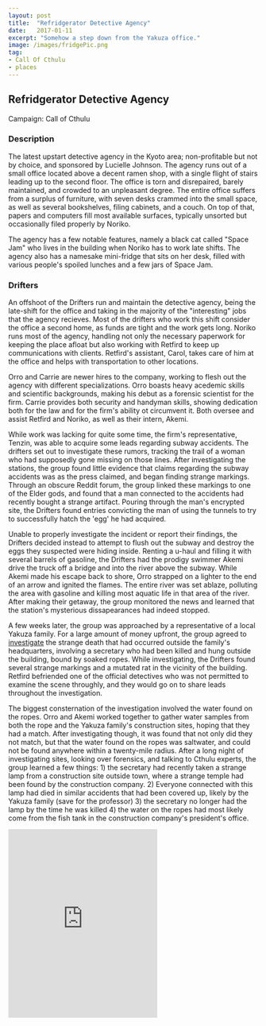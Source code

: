 ```yaml
---
layout: post
title:  "Refridgerator Detective Agency"
date:   2017-01-11
excerpt: "Somehow a step down from the Yakuza office."
image: /images/fridgePic.png
tag:
- Call Of Cthulu
- places 
---
```


## Refridgerator Detective Agency
Campaign: Call of Cthulu

### Description

The latest upstart detective agency in the Kyoto area; non-profitable but not by choice, and sponsored by Lucielle Johnson. The agency runs out of a small office located above a decent ramen shop, with a single flight of stairs leading up to the second floor. The office is torn and disrepaired, barely maintained, and crowded to an unpleasant degree. The entire office suffers from a surplus of furniture, with seven desks crammed into the small space, as well as several bookshelves, filing cabinets, and a couch. On top of that, papers and computers fill most available surfaces, typically unsorted but occasionally filed properly by Noriko. 

The agency has a few notable features, namely a black cat called "Space Jam" who lives in the building when Noriko has to work late shifts. The agency also has a namesake mini-fridge that sits on her desk, filled with various people's spoiled lunches and a few jars of Space Jam.

### Drifters 

An offshoot of the Drifters run and maintain the detective agency, being the late-shift for the office and taking in the majority of the "interesting" jobs that the agency recieves. Most of the drifters who work this shift consider the office a second home, as funds are tight and the work gets long. Noriko runs most of the agency, handling not only the necessary paperwork for keeping the place afloat but also working with Retfird to keep up communications with clients. Retfird's assistant, Carol, takes care of him at the office and helps with transportation to other locations.

Orro and Carrie are newer hires to the company, working to flesh out the agency with different specializations. Orro boasts heavy acedemic skills and scientific backgrounds, making his debut as a forensic scientist for the firm. Carrie provides both security and handyman skills, showing dedication both for the law and for the firm's ability ot circumvent it. Both oversee and assist Retfird and Noriko, as well as their intern, Akemi.

While work was lacking for quite some time, the firm's representative, Tenzin, was able to acquire some leads regarding subway accidents. The drifters set out to investigate these rumors, tracking the trail of a woman who had supposedly gone missing on those lines. After investigating the stations, the group found little evidence that claims regarding the subway accidents was as the press claimed, and began finding strange markings. Through an obscure Reddit forum, the group linked these markings to one of the Elder gods, and found that a man connected to the accidents had recently bought a strange artifact. Pouring through the man's encrypted site, the Drifters found entries convicting the man of using the tunnels to try to successfully hatch the 'egg' he had acquired. 

Unable to properly investigate the incident or report their findings, the Drifters decided instead to attempt to flush out the subway and destroy the eggs they suspected were hiding inside. Renting a u-haul and filling it with several barrels of gasoline, the Drifters had the prodigy swimmer Akemi drive the truck off a bridge and into the river above the subway. While Akemi made his escape back to shore, Orro strapped on a lighter to the end of an arrow and ignited the flames. The entire river was set ablaze, polluting the area with gasoline and killing most aquatic life in that area of the river. After making their getaway, the group monitored the news and learned that the station's mysterious dissapearances had indeed stopped.

A few weeks later, the group was approached by a representative of a local Yakuza family. For a large amount of money upfront, the group agreed to <a href="https://drifter-handbook.github.io/1000commands" >investigate</a> the strange death that had occurred outside the family's headquarters, involving a secretary who had been killed and hung outside the building, bound by soaked ropes. While investigating, the Drifters found several strange markings and a mutated rat in the vicinity of the building. Retfird befriended one of the official detectives who was not permitted to examine the scene throughly, and they would go on to share leads throughout the investigation.

The biggest consternation of the investigation involved the water found on the ropes. Orro and Akemi worked together to gather water samples from both the rope and the Yakuza family's construction sites, hoping that they had a match. After investigating though, it was found that not only did they not match, but that the water found on the ropes was saltwater, and could not be found anywhere within a twenty-mile radius. After a long night of investigating sites, looking over forensics, and talking to Cthulu experts, the group learned a few things: 1) the secretary had recently taken a strange lamp from a construction site outside town, where a strange temple had been found by the construction company. 2) Everyone connected with this lamp had died in similar accidents that had been covered up, likely by the Yakuza family (save for the professor) 3) the secretary no longer had the lamp by the time he was killed 4) the water on the ropes had most likely come from the fish tank in the construction company's president's office.

<iframe src="https://open.spotify.com/embed/playlist/4d1InKG8Y4mbGppaQDW0gP" width="300" height="380" frameborder="0" allowtransparency="true" allow="encrypted-media"></iframe>
